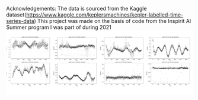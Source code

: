 Acknowledgements: 
The data is sourced from the Kaggle dataset(https://www.kaggle.com/keplersmachines/kepler-labelled-time-series-data)
This project was made on the basis of code from the Inspirit AI Summer program I was part of during 2021
![Test Image](https://github.com/jhu20/Exoplanet-Prediction/blob/main/luminosity%20time%20series%20data.png)
